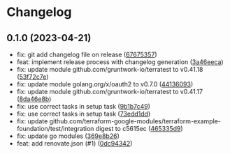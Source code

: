 # Changelog

## 0.1.0 (2023-04-21)

- fix: git add changelog file on release ([67675357](https://github.com/tbckr/google-cloud-foundation/commit/67675357eef222ee7eee5e10f50ec0931ed30120))
- feat: implement release process with changelog generation ([3a46eeca](https://github.com/tbckr/google-cloud-foundation/commit/3a46eeca984d6bff95763b92cb9d6ab11b3c68c3))
- fix: update module github.com/gruntwork-io/terratest to v0.41.18 ([53f72c7e](https://github.com/tbckr/google-cloud-foundation/commit/53f72c7e865b962dd5f3f56e63985065c583d786))
- fix: update module golang.org/x/oauth2 to v0.7.0 ([44136093](https://github.com/tbckr/google-cloud-foundation/commit/441360932f15896dc626cd43c017ade7aeed9a83))
- fix: update module github.com/gruntwork-io/terratest to v0.41.17 ([8da46e8b](https://github.com/tbckr/google-cloud-foundation/commit/8da46e8b8baf7a98eef877fcfffe52271484064f))
- fix: use correct tasks in setup task ([9b1b7c49](https://github.com/tbckr/google-cloud-foundation/commit/9b1b7c4909d8f9d8cceb5036e0535bb50689bc82))
- fix: use correct tasks in setup task ([73edd1dd](https://github.com/tbckr/google-cloud-foundation/commit/73edd1dd63ff9100be2dffb0260311f6d197f73c))
- fix: update github.com/terraform-google-modules/terraform-example-foundation/test/integration digest to c5615ec ([465335d9](https://github.com/tbckr/google-cloud-foundation/commit/465335d9f465377757f3b3610862f9ab9a3563c4))
- fix: update go modules ([369e8b26](https://github.com/tbckr/google-cloud-foundation/commit/369e8b26ffbcbf4b68676345186c03e93fb6093f))
- feat: add renovate.json (#1) ([0dc94342](https://github.com/tbckr/google-cloud-foundation/commit/0dc94342c05ab473aa88c9e4a23415c2acae7c9d))
